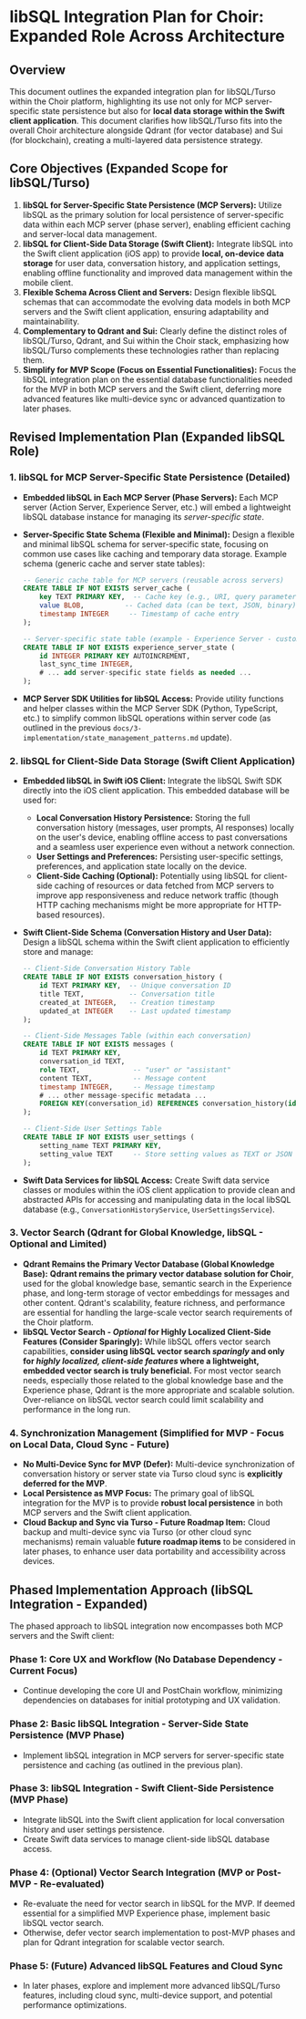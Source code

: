 # libSQL Integration Plan for Choir: Expanded Role Across Architecture

## Overview

This document outlines the expanded integration plan for libSQL/Turso within the Choir platform, highlighting its use not only for MCP server-specific state persistence but also for **local data storage within the Swift client application**.  This document clarifies how libSQL/Turso fits into the overall Choir architecture alongside Qdrant (for vector database) and Sui (for blockchain), creating a multi-layered data persistence strategy.

## Core Objectives (Expanded Scope for libSQL/Turso)

1.  **libSQL for Server-Specific State Persistence (MCP Servers):** Utilize libSQL as the primary solution for local persistence of server-specific data within each MCP server (phase server), enabling efficient caching and server-local data management.
2.  **libSQL for Client-Side Data Storage (Swift Client):** Integrate libSQL into the Swift client application (iOS app) to provide **local, on-device data storage** for user data, conversation history, and application settings, enabling offline functionality and improved data management within the mobile client.
3.  **Flexible Schema Across Client and Servers:** Design flexible libSQL schemas that can accommodate the evolving data models in both MCP servers and the Swift client application, ensuring adaptability and maintainability.
4.  **Complementary to Qdrant and Sui:** Clearly define the distinct roles of libSQL/Turso, Qdrant, and Sui within the Choir stack, emphasizing how libSQL/Turso complements these technologies rather than replacing them.
5.  **Simplify for MVP Scope (Focus on Essential Functionalities):** Focus the libSQL integration plan on the essential database functionalities needed for the MVP in both MCP servers and the Swift client, deferring more advanced features like multi-device sync or advanced quantization to later phases.

## Revised Implementation Plan (Expanded libSQL Role)

### 1. libSQL for MCP Server-Specific State Persistence (Detailed)

*   **Embedded libSQL in Each MCP Server (Phase Servers):**  Each MCP server (Action Server, Experience Server, etc.) will embed a lightweight libSQL database instance for managing its *server-specific state*.
*   **Server-Specific State Schema (Flexible and Minimal):** Design a flexible and minimal libSQL schema for server-specific state, focusing on common use cases like caching and temporary data storage.  Example schema (generic cache and server state tables):

    ```sql
    -- Generic cache table for MCP servers (reusable across servers)
    CREATE TABLE IF NOT EXISTS server_cache (
        key TEXT PRIMARY KEY,  -- Cache key (e.g., URI, query parameters)
        value BLOB,          -- Cached data (can be text, JSON, binary)
        timestamp INTEGER     -- Timestamp of cache entry
    );

    -- Server-specific state table (example - Experience Server - customizable per server)
    CREATE TABLE IF NOT EXISTS experience_server_state (
        id INTEGER PRIMARY KEY AUTOINCREMENT,
        last_sync_time INTEGER,
        # ... add server-specific state fields as needed ...
    );
    ```

*   **MCP Server SDK Utilities for libSQL Access:**  Provide utility functions and helper classes within the MCP Server SDK (Python, TypeScript, etc.) to simplify common libSQL operations within server code (as outlined in the previous `docs/3-implementation/state_management_patterns.md` update).

### 2. libSQL for Client-Side Data Storage (Swift Client Application)

*   **Embedded libSQL in Swift iOS Client:** Integrate the libSQL Swift SDK directly into the iOS client application. This embedded database will be used for:
    *   **Local Conversation History Persistence:** Storing the full conversation history (messages, user prompts, AI responses) locally on the user's device, enabling offline access to past conversations and a seamless user experience even without a network connection.
    *   **User Settings and Preferences:** Persisting user-specific settings, preferences, and application state locally on the device.
    *   **Client-Side Caching (Optional):**  Potentially using libSQL for client-side caching of resources or data fetched from MCP servers to improve app responsiveness and reduce network traffic (though HTTP caching mechanisms might be more appropriate for HTTP-based resources).
*   **Swift Client-Side Schema (Conversation History and User Data):** Design a libSQL schema within the Swift client application to efficiently store and manage:

    ```sql
    -- Client-Side Conversation History Table
    CREATE TABLE IF NOT EXISTS conversation_history (
        id TEXT PRIMARY KEY,  -- Unique conversation ID
        title TEXT,           -- Conversation title
        created_at INTEGER,   -- Creation timestamp
        updated_at INTEGER    -- Last updated timestamp
    );

    -- Client-Side Messages Table (within each conversation)
    CREATE TABLE IF NOT EXISTS messages (
        id TEXT PRIMARY KEY,
        conversation_id TEXT,
        role TEXT,             -- "user" or "assistant"
        content TEXT,          -- Message content
        timestamp INTEGER,     -- Message timestamp
        # ... other message-specific metadata ...
        FOREIGN KEY(conversation_id) REFERENCES conversation_history(id)
    );

    -- Client-Side User Settings Table
    CREATE TABLE IF NOT EXISTS user_settings (
        setting_name TEXT PRIMARY KEY,
        setting_value TEXT     -- Store setting values as TEXT or JSON
    );
    ```

*   **Swift Data Services for libSQL Access:** Create Swift data service classes or modules within the iOS client application to provide clean and abstracted APIs for accessing and manipulating data in the local libSQL database (e.g., `ConversationHistoryService`, `UserSettingsService`).

### 3. Vector Search (Qdrant for Global Knowledge, libSQL - Optional and Limited)

*   **Qdrant Remains the Primary Vector Database (Global Knowledge Base):**  **Qdrant remains the primary vector database solution for Choir**, used for the global knowledge base, semantic search in the Experience phase, and long-term storage of vector embeddings for messages and other content.  Qdrant's scalability, feature richness, and performance are essential for handling the large-scale vector search requirements of the Choir platform.
*   **libSQL Vector Search - *Optional* for Highly Localized Client-Side Features (Consider Sparingly):**  While libSQL offers vector search capabilities, **consider using libSQL vector search *sparingly* and only for *highly localized, client-side features* where a lightweight, embedded vector search is truly beneficial.**  For most vector search needs, especially those related to the global knowledge base and the Experience phase, Qdrant is the more appropriate and scalable solution.  Over-reliance on libSQL vector search could limit scalability and performance in the long run.

### 4. Synchronization Management (Simplified for MVP - Focus on Local Data, Cloud Sync - Future)

*   **No Multi-Device Sync for MVP (Defer):** Multi-device synchronization of conversation history or server state via Turso cloud sync is **explicitly deferred for the MVP**.
*   **Local Persistence as MVP Focus:** The primary goal of libSQL integration for the MVP is to provide **robust local persistence** in both MCP servers and the Swift client application.
*   **Cloud Backup and Sync via Turso - Future Roadmap Item:** Cloud backup and multi-device sync via Turso (or other cloud sync mechanisms) remain valuable **future roadmap items** to be considered in later phases, to enhance user data portability and accessibility across devices.

## Phased Implementation Approach (libSQL Integration - Expanded)

The phased approach to libSQL integration now encompasses both MCP servers and the Swift client:

### Phase 1: Core UX and Workflow (No Database Dependency - Current Focus)

- Continue developing the core UI and PostChain workflow, minimizing dependencies on databases for initial prototyping and UX validation.

### Phase 2: Basic libSQL Integration - Server-Side State Persistence (MVP Phase)

- Implement libSQL integration in MCP servers for server-specific state persistence and caching (as outlined in the previous plan).

### Phase 3: libSQL Integration - Swift Client-Side Persistence (MVP Phase)

- Integrate libSQL into the Swift client application for local conversation history and user settings persistence.
- Create Swift data services to manage client-side libSQL database access.

### Phase 4: (Optional) Vector Search Integration (MVP or Post-MVP - Re-evaluated)

- Re-evaluate the need for vector search in libSQL for the MVP. If deemed essential for a simplified MVP Experience phase, implement basic libSQL vector search.
- Otherwise, defer vector search implementation to post-MVP phases and plan for Qdrant integration for scalable vector search.

### Phase 5: (Future) Advanced libSQL Features and Cloud Sync

- In later phases, explore and implement more advanced libSQL/Turso features, including cloud sync, multi-device support, and potential performance optimizations.

